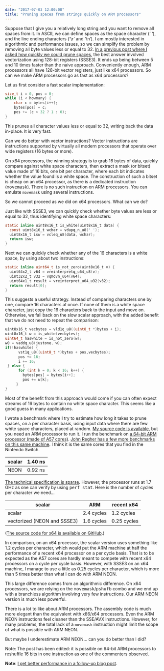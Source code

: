 ```yaml
---
date: "2017-07-03 12:00:00"
title: "Pruning spaces from strings quickly on ARM processors"
---
```




Suppose that I give you a relatively long string and you want to remove all spaces from it. In ASCII, we can define spaces as the space character (&lsquo;&nbsp;&lsquo;), and the line ending characters (&lsquo;\r&rsquo; and &lsquo;\n&rsquo;). I am mostly interested in algorithmic and performance issues, so we can simplify the problem by removing all byte values less or equal to 32.
[In a previous post where I asked how quickly we could prune spaces](/lemire/blog/2017/01/20/how-quickly-can-you-remove-spaces-from-a-string/), the best answer involved vectorization using 128-bit registers (SSSE3). It ends up being between 5 and 10 times faster than the naive approach.
Conveniently enough, ARM processors all have 128-bit vector registers, just like x64 processors. So can we make ARM processors go as fast as x64 processors?

Let us first consider a fast scalar implementation:
```C
size_t i = 0, pos = 0;
while (i < howmany) {
    char c = bytes[i++];
    bytes[pos] = c;
    pos += (c > 32 ? 1 : 0);
}
```


This prunes all character values less or equal to 32, writing back the data in-place. It is very fast.

Can we do better with vector instructions? Vector instructions are instructions supported by virtually all modern processors that operate over wide registers (16 bytes or more).

On x64 processors, the winning strategy is to grab 16 bytes of data, quickly compare against white space characters, then extract a mask (or bitset) value made of 16 bits, one bit per character, where each bit indicates whether the value found is a white space. The construction of such a bitset is cheap on an x64 processor, as there is a dedicated instruction (<tt>movemask</tt>). There is no such instruction on ARM processors. You can emulate `movemask` using several instructions.

So we cannot proceed as we did on x64 processors. What can we do?

Just like with SSSE3, we can quickly check whether byte values are less or equal to 32, thus identifying white space characters:
```C
static inline uint8x16_t is_white(uint8x16_t data) {
  const uint8x16_t wchar = vdupq_n_u8(' ');
  uint8x16_t isw = vcleq_u8(data, wchar);
  return isw;
}
```


Next we can quickly check whether any of the 16 characters is a white space, by using about two instructions:
```C
static inline uint64_t is_not_zero(uint8x16_t v) {
  uint64x2_t v64 = vreinterpretq_u64_u8(v);
  uint32x2_t v32 = vqmovn_u64(v64);
  uint64x1_t result = vreinterpret_u64_u32(v32);
  return result[0];
}
```


This suggests a useful strategy. Instead of comparing characters one by one, compare 16 characters at once. If none of them is a white space character, just copy the 16 characters back to the input and move on. Otherwise, we fall back on the slow scalar approach, with the added benefit that we do not need to repeat the comparison:
```C
uint8x16_t vecbytes = vld1q_u8((uint8_t *)bytes + i);
uint8x16_t w = is_white(vecbytes);
uint64_t haswhite = is_not_zero(w);
w0 = vaddq_u8(justone, w);
if(!haswhite) {
      vst1q_u8((uint8_t *)bytes + pos,vecbytes);
      pos += 16;
      i += 16;
 } else {
      for (int k = 0; k < 16; k++) {
        bytes[pos] = bytes[i++];
        pos += w[k];
     }
}
```


Most of the benefit from this approach would come if you can often expect streams of 16 bytes to contain no white space character. This seems like a good guess in many applications.

I wrote a benchmark where I try to estimate how long it takes to prune spaces, on a per character basis, using input data where there are few white space characters, placed at random. [My source code is available](https://github.com/lemire/Code-used-on-Daniel-Lemire-s-blog/tree/master/2017/07/03), but you need an ARM processor to run it. I run the benchmark on [a 64-bit ARM processor (made of A57 cores)](https://softiron.com/products/overdrive-1000/technical-specifications/). [John Regher has a few more benchmarks on this same machine](https://blog.regehr.org/archives/1465). I think it is the same cores that you find in the Nintendo Switch.

scalar                   |1.40 ns                  |
-------------------------|-------------------------|
NEON                     |0.92 ns                  |


 [The technical specification is sparse](http://cdn.softiron.com/OD1000_DS_Web_v11.pdf). However, the processor runs at 1.7 GHz as one can verify by using <tt>perf stat</tt>. Here is the number of cycles per character we need&hellip;

scalar                   |ARM                      |recent x64               |
-------------------------|-------------------------|-------------------------|
scalar                   |2.4 cycles               |1.2 cycles               |
vectorized (NEON and SSSE3)  |1.6 cycles               |0.25 cycles              |


([The source code for x64 is available on GitHub](https://github.com/lemire/despacer).)

In comparison, on an x64 processor, the scalar version uses something like 1.2 cycles per character, which would put the ARM machine at half the performance of a recent x64 processor on a per cycle basis. That is to be expected as the A57 cores are hardly meant to compete with recent x64 processors on a cycle per cycle basis. However, with SSSE3 on an x64 machine, I manage to use a little as 0.25 cycles per character, which is more than 5 times better than what I can do with ARM NEON.

This large difference comes from an algorithmic difference. On x64 processors, we are relying on the <tt>movemask</tt>/<tt>pshufb</tt> combo and we end up with a branchless algorithm involving very few instructions. Our ARM NEON version is much less powerful.

There is a lot to like about ARM processors. The assembly code is much more elegant than the equivalent with x86/x64 processors. Even the ARM NEON instructions feel cleaner than the SSE/AVX instructions. However, for many problems, the total lack of a `movemask` instruction might limit the scope of what is possible with ARM NEON.

But maybe I underestimate ARM NEON&hellip; can you do better than I did?

Note: The post has been edited: it is possible on 64-bit ARM processors to reshuffle 16 bits in one instruction as one of the commenters observed.

__Note__: [I get better performance in a follow-up blog post](/lemire/blog/2017/07/10/pruning-spaces-faster-on-arm-processors-with-vector-table-lookups/).

